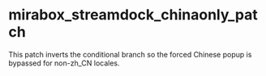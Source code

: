 # mirabox_streamdock_chinaonly_patch
This patch inverts the conditional branch so the forced Chinese popup is bypassed for non-zh_CN locales.

